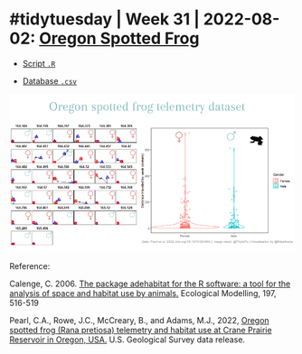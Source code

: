 # #tidytuesday | Week 31 | 2022-08-02: [Oregon Spotted Frog](https://github.com/rfordatascience/tidytuesday/tree/master/data/2022/2022-08-02)



- [Script `.R`](https://github.com/fblpalmeira/frogs_adehabitat/blob/main/frogs_adehabitat_tidytuesday_week31.R)

- [Database `.csv`](https://raw.githubusercontent.com/rfordatascience/tidytuesday/master/data/2022/2022-08-02/frogs.csv)

<img src="https://github.com/fblpalmeira/frogs_adehabitat/blob/main/Oregon%20spotted%20frog%20telemetry%20dataset.png">

Reference:

Calenge, C. 2006. [The package adehabitat for the R software: a tool for the analysis of space and habitat use by animals.](https://doi.org/10.1016/j.ecolmodel.2006.03.017) Ecological Modelling, 197, 516-519

Pearl, C.A., Rowe, J.C., McCreary, B., and Adams, M.J., 2022, [Oregon spotted frog (Rana pretiosa) telemetry and habitat use at Crane Prairie Reservoir in Oregon, USA.](https://doi.org/10.5066/P9DACPCV) U.S. Geological Survey data release.
